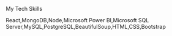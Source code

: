 My Tech Skills




React,MongoDB,Node,Microsoft Power BI,Microsoft SQL Server,MySQL,PostgreSQL,BeautifulSoup,HTML,CSS,Bootstrap
